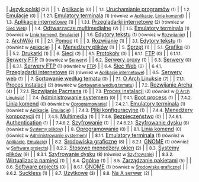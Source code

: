 | [Język polski](/index.php/Category:Polski "Category:Polski") <small>(27)</small> |
| <small>1.</small> [Aplikacje](/index.php/Category:Applications_(Polski) "Category:Applications (Polski)") <small>(0)</small> |
| <small>1.1.</small> [Uruchamianie programów](/index.php/Category:Application_launchers_(Polski) "Category:Application launchers (Polski)") <small>(1)</small> |
| <small>1.2.</small> [Emulacje](/index.php/Category:Emulation_(Polski) "Category:Emulation (Polski)") <small>(0)</small> |
| <small>1.2.1.</small> [Emulatory terminala](/index.php/Category:Terminal_emulators_(Polski) "Category:Terminal emulators (Polski)") <small>(1) (również w [Aplikacje](/index.php/Category:Applications_(Polski) "Category:Applications (Polski)"), [Linia komend](/index.php/Category:Command-line_(Polski) "Category:Command-line (Polski)"))</small> |
| <small>1.3.</small> [Aplikacje internetowe](/index.php/Category:Internet_applications_(Polski) "Category:Internet applications (Polski)") <small>(1)</small> |
| <small>1.3.1.</small> [Przeglądarki internetowe](/index.php/Category:Web_browser_(Polski) "Category:Web browser (Polski)") <small>(2) (również w [Sieć Web](/index.php/Category:Web_(Polski) "Category:Web (Polski)"))</small> |
| <small>1.4.</small> [Odtwarzacze multimedialne](/index.php/Category:Multimedia_players_(Polski) "Category:Multimedia players (Polski)") <small>(2)</small> |
| <small>1.5.</small> [Emulatory terminala](/index.php/Category:Terminal_emulators_(Polski) "Category:Terminal emulators (Polski)") <small>(1) (również w [Linia komend](/index.php/Category:Command-line_(Polski) "Category:Command-line (Polski)"), [Emulacje](/index.php/Category:Emulation_(Polski) "Category:Emulation (Polski)"))</small> |
| <small>1.6.</small> [Edytory tekstu](/index.php/Category:Text_editors_(Polski) "Category:Text editors (Polski)") <small>(1) (również w [Rozwijanie](/index.php/Category:Development_(Polski) "Category:Development (Polski)"))</small> |
| <small>2.</small> [ArchWiki](/index.php/Category:ArchWiki_(Polski) "Category:ArchWiki (Polski)") <small>(1)</small> |
| <small>2.1.</small> [Pomoc](/index.php/Category:Help_(Polski) "Category:Help (Polski)") <small>(1)</small> |
| <small>3.</small> [Rozwijanie](/index.php/Category:Development_(Polski) "Category:Development (Polski)") <small>(1)</small> |
| <small>3.1.</small> [Edytory tekstu](/index.php/Category:Text_editors_(Polski) "Category:Text editors (Polski)") <small>(1) (również w [Aplikacje](/index.php/Category:Applications_(Polski) "Category:Applications (Polski)"))</small> |
| <small>4.</small> [Menedżery plików](/index.php/Category:File_managers_(Polski) "Category:File managers (Polski)") <small>(1)</small> |
| <small>5.</small> [Sprzęt](/index.php/Category:Hardware_(Polski) "Category:Hardware (Polski)") <small>(1)</small> |
| <small>5.1.</small> [Grafika](/index.php/Category:Graphics_(Polski) "Category:Graphics (Polski)") <small>(2)</small> |
| <small>5.2.</small> [Drukarki](/index.php/Category:Printers_(Polski) "Category:Printers (Polski)") <small>(1)</small> |
| <small>6.</small> [Sieci](/index.php/Category:Networking_(Polski) "Category:Networking (Polski)") <small>(2)</small> |
| <small>6.1.</small> [Protokoły](/index.php/Category:Protocols_(Polski) "Category:Protocols (Polski)") <small>(0)</small> |
| <small>6.1.1.</small> [FTP](/index.php/Category:File_Transfer_Protocol_(Polski) "Category:File Transfer Protocol (Polski)") <small>(0)</small> |
| <small>6.1.1.1.</small> [Serwery FTP](/index.php/Category:FTP_servers_(Polski) "Category:FTP servers (Polski)") <small>(1) (również w [Serwery](/index.php/Category:Servers_(Polski) "Category:Servers (Polski)"))</small> |
| <small>6.2.</small> [Serwery proxy](/index.php/Category:Proxy_servers_(Polski) "Category:Proxy servers (Polski)") <small>(1)</small> |
| <small>6.3.</small> [Serwery](/index.php/Category:Servers_(Polski) "Category:Servers (Polski)") <small>(0)</small> |
| <small>6.3.1.</small> [Serwery FTP](/index.php/Category:FTP_servers_(Polski) "Category:FTP servers (Polski)") <small>(1) (również w [FTP](/index.php/Category:File_Transfer_Protocol_(Polski) "Category:File Transfer Protocol (Polski)"))</small> |
| <small>6.4.</small> [Sieć Web](/index.php/Category:Web_(Polski) "Category:Web (Polski)") <small>(0)</small> |
| <small>6.4.1.</small> [Przeglądarki internetowe](/index.php/Category:Web_browser_(Polski) "Category:Web browser (Polski)") <small>(2) (również w [Aplikacje internetowe](/index.php/Category:Internet_applications_(Polski) "Category:Internet applications (Polski)"))</small> |
| <small>6.5.</small> [Serwery web](/index.php/Category:Web_server_(Polski) "Category:Web server (Polski)") <small>(1)</small> |
| <small>7.</small> [Sortowanie według tematu](/index.php/Category:Pages_sorted_by_topic_(Polski) "Category:Pages sorted by topic (Polski)") <small>(0)</small> |
| <small>7.1.</small> [O Arch Linuksie](/index.php/Category:About_Arch_(Polski) "Category:About Arch (Polski)") <small>(7)</small> |
| <small>7.1.1.</small> [Proces instalacji](/index.php/Category:Installation_process_(Polski) "Category:Installation process (Polski)") <small>(2) (również w [Sortowanie według tematu](/index.php/Category:Pages_sorted_by_topic_(Polski) "Category:Pages sorted by topic (Polski)"))</small> |
| <small>7.2.</small> [Rozwijanie Archa](/index.php/Category:Arch_development_(Polski) "Category:Arch development (Polski)") <small>(4)</small> |
| <small>7.2.1.</small> [Rozwijanie Pacmana](/index.php/Category:Pacman_development_(Polski) "Category:Pacman development (Polski)") <small>(1)</small> |
| <small>7.3.</small> [Proces instalacji](/index.php/Category:Installation_process_(Polski) "Category:Installation process (Polski)") <small>(2) (również w [O Arch Linuksie](/index.php/Category:About_Arch_(Polski) "Category:About Arch (Polski)"))</small> |
| <small>7.4.</small> [Administrowanie systemem](/index.php/Category:System_administration_(Polski) "Category:System administration (Polski)") <small>(0)</small> |
| <small>7.4.1.</small> [Boot process](/index.php/Category:Boot_process_(Polski) "Category:Boot process (Polski)") <small>(1)</small> |
| <small>7.4.2.</small> [Linia komend](/index.php/Category:Command-line_(Polski) "Category:Command-line (Polski)") <small>(0) (również w [Oprogramowanie](/index.php/Category:Software_(Polski) "Category:Software (Polski)"))</small> |
| <small>7.4.2.1.</small> [Emulatory terminala](/index.php/Category:Terminal_emulators_(Polski) "Category:Terminal emulators (Polski)") <small>(1) (również w [Aplikacje](/index.php/Category:Applications_(Polski) "Category:Applications (Polski)"), [Emulacje](/index.php/Category:Emulation_(Polski) "Category:Emulation (Polski)"))</small> |
| <small>7.4.3.</small> [Pliki konfiguracyjne](/index.php/Category:Configuration_files_(Polski) "Category:Configuration files (Polski)") <small>(1)</small> |
| <small>7.4.4.</small> [Menedżery kompozycji](/index.php/Category:Eye_candy_(Polski) "Category:Eye candy (Polski)") <small>(1)</small> |
| <small>7.4.5.</small> [Multimedia](/index.php/Category:Multimedia_(Polski) "Category:Multimedia (Polski)") <small>(1)</small> |
| <small>7.4.6.</small> [Bezpieczeństwo](/index.php/Category:Security_(Polski) "Category:Security (Polski)") <small>(0)</small> |
| <small>7.4.6.1.</small> [Authentication](/index.php/Category:Authentication_(Polski) "Category:Authentication (Polski)") <small>(1)</small> |
| <small>7.4.6.2.</small> [Szyfrowanie](/index.php/Category:Encryption_(Polski) "Category:Encryption (Polski)") <small>(1)</small> |
| <small>7.4.6.2.1.</small> [Szyfrowanie dysku](/index.php/Category:Disk_encryption_(Polski) "Category:Disk encryption (Polski)") <small>(8) (również w [Systemy plików](/index.php/Category:File_systems_(Polski) "Category:File systems (Polski)"))</small> |
| <small>8.</small> [Oprogramowanie](/index.php/Category:Software_(Polski) "Category:Software (Polski)") <small>(0)</small> |
| <small>8.1.</small> [Linia komend](/index.php/Category:Command-line_(Polski) "Category:Command-line (Polski)") <small>(0) (również w [Administrowanie systemem](/index.php/Category:System_administration_(Polski) "Category:System administration (Polski)"))</small> |
| <small>8.1.1.</small> [Emulatory terminala](/index.php/Category:Terminal_emulators_(Polski) "Category:Terminal emulators (Polski)") <small>(1) (również w [Aplikacje](/index.php/Category:Applications_(Polski) "Category:Applications (Polski)"), [Emulacje](/index.php/Category:Emulation_(Polski) "Category:Emulation (Polski)"))</small> |
| <small>8.2.</small> [Środowiska graficzne](/index.php/Category:Desktop_environments_(Polski) "Category:Desktop environments (Polski)") <small>(8)</small> |
| <small>8.2.1.</small> [GNOME](/index.php/Category:GNOME_(Polski) "Category:GNOME (Polski)") <small>(1) (również w [Software projects](/index.php/Category:Software_projects_(Polski) "Category:Software projects (Polski)"))</small> |
| <small>8.2.2.</small> [Stosowe menedżery okien](/index.php/Category:Stacking_WMs_(Polski) "Category:Stacking WMs (Polski)") <small>(2)</small> |
| <small>8.3.</small> [Systemy plików](/index.php/Category:File_systems_(Polski) "Category:File systems (Polski)") <small>(9)</small> |
| <small>8.3.1.</small> [Szyfrowanie dysku](/index.php/Category:Disk_encryption_(Polski) "Category:Disk encryption (Polski)") <small>(8) (również w [Szyfrowanie](/index.php/Category:Encryption_(Polski) "Category:Encryption (Polski)"))</small> |
| <small>8.3.2.</small> [Wirtualizacja pamięci](/index.php/Category:Storage_virtualization_(Polski) "Category:Storage virtualization (Polski)") <small>(1)</small> |
| <small>8.4.</small> [Ogólne](/index.php/Category:General_(Polski) "Category:General (Polski)") <small>(1)</small> |
| <small>8.5.</small> [Zarządzanie pakietami](/index.php/Category:Package_management_(Polski) "Category:Package management (Polski)") <small>(5)</small> |
| <small>8.6.</small> [Software projects](/index.php/Category:Software_projects_(Polski) "Category:Software projects (Polski)") <small>(0)</small> |
| <small>8.6.1.</small> [GNOME](/index.php/Category:GNOME_(Polski) "Category:GNOME (Polski)") <small>(1) (również w [Środowiska graficzne](/index.php/Category:Desktop_environments_(Polski) "Category:Desktop environments (Polski)"))</small> |
| <small>8.6.2.</small> [Suckless](/index.php/Category:Suckless_(Polski) "Category:Suckless (Polski)") <small>(1)</small> |
| <small>8.7.</small> [Użytkowe](/index.php/Category:Utilities_(Polski) "Category:Utilities (Polski)") <small>(3)</small> |
| <small>8.8.</small> [Na X serwer](/index.php/Category:X_server_(Polski) "Category:X server (Polski)") <small>(2)</small> |